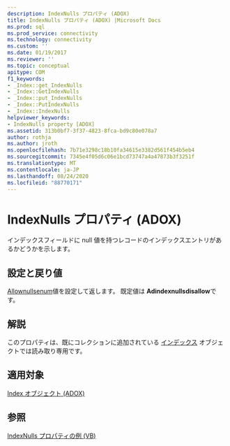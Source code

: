 ```yaml
---
description: IndexNulls プロパティ (ADOX)
title: IndexNulls プロパティ (ADOX) |Microsoft Docs
ms.prod: sql
ms.prod_service: connectivity
ms.technology: connectivity
ms.custom: ''
ms.date: 01/19/2017
ms.reviewer: ''
ms.topic: conceptual
apitype: COM
f1_keywords:
- _Index::get_IndexNulls
- _Index::GetIndexNulls
- _Index::put_IndexNulls
- _Index::PutIndexNulls
- _Index::IndexNulls
helpviewer_keywords:
- IndexNulls property [ADOX]
ms.assetid: 313b0bf7-3f37-4823-8fca-bd9c80e078a7
author: rothja
ms.author: jroth
ms.openlocfilehash: 7b71e3298c18b10fa34615e3382d561f454b5eb4
ms.sourcegitcommit: 7345e4f05d6c06e1bcd73747a4a47873b3f3251f
ms.translationtype: MT
ms.contentlocale: ja-JP
ms.lasthandoff: 08/24/2020
ms.locfileid: "88770171"
---
```

# <a name="indexnulls-property-adox"></a>IndexNulls プロパティ (ADOX)
インデックスフィールドに null 値を持つレコードのインデックスエントリがあるかどうかを示します。  
  
## <a name="settings-and-return-values"></a>設定と戻り値  
 [Allownullsenum](./allownullsenum.md)値を設定して返します。 既定値は **Adindexnullsdisallow**です。  
  
## <a name="remarks"></a>解説  
 このプロパティは、既にコレクションに追加されている [インデックス](./index-object-adox.md) オブジェクトでは読み取り専用です。  
  
## <a name="applies-to"></a>適用対象  
 [Index オブジェクト (ADOX)](./index-object-adox.md)  
  
## <a name="see-also"></a>参照  
 [IndexNulls プロパティの例 (VB)](./indexnulls-property-example-vb.md)